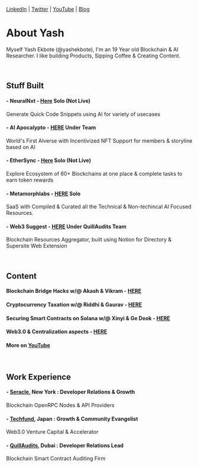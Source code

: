 [LinkedIn](https://www.linkedin.com/in/yashekbote/) | [Twitter](https://twitter.com/yashekbote) | [YouTube](https://www.youtube.com/@yashekbote) | [Blog](https://mirror.xyz/0x186bad361FA4094121AA709A52842596632d2a65)

# About Yash

Myself Yash Ekbote (@yashekbote), I'm an 19 Year old Blockchain & AI Researcher. I like building Products, Sipping Coffee & Creating Content.

<br/>

## Stuff Built 

#### - NeuralNxt - [Here](https://neuralnxt.xyz/) Solo (Not Live)
Generate Quick Code Snippets using AI for variety of usecases

#### - AI Apocalypto - [HERE](https://aiapocalypto.com/) Under Team
World's First AIverse with Incentivized NFT Support for members & storyline based on AI

#### - EtherSync - [Here](https://ethersync.xyz/) Solo (Not Live)
Explore Ecosystem of 60+ Blockchains at one place & complete tasks to earn token rewards

#### - Metamorphlabs - [HERE](https://metamorphlabs.xyz/) Solo
SaaS with Compiled & Curated all the Technical & Non-techincal AI Focused Resources.

#### - Web3 Suggest - [HERE](https://web3suggest.xyz/) Under QuillAudits Team
Blockchain Resources Aggregator, built using Notion for Directory & Supersite Web Extension

<br/>

## Content 

#### Blockchain Bridge Hacks w/@ Akash & Vikram - [HERE](https://www.youtube.com/live/hn007CXhSKU?feature=shared)

#### Cryptocurrency Taxation w/@ Riddhi & Gaurav - [HERE](https://www.youtube.com/live/nVd1RFN62_w?feature=shared)

#### Securing Smart Contracts on Solana w/@ Xinyi & Ge Deok - [HERE](https://www.youtube.com/live/EAI7PXtCdeI?feature=shared)

#### Web3.0 & Centralization aspects - [HERE](https://youtu.be/ZshnVUA7_Dg?feature=shared)

#### More on [YouTube](https://www.youtube.com/@ekboteyash)

<br/>

## Work Experience

#### - [**Seracle**](https://www.seracle.com), New York : Developer Relations & Growth

Blockchain OpenRPC Nodes & API Providers

#### - [**Techfund**](https://techfund.jp), Japan : Growth & Community Evangelist 

Web3.0 Venture Capital & Accelerator 

#### - [**QuillAudits**](https://audits.quillhash.com/smart-contract-audit), Dubai : Developer Relations Lead

Blockchain Smart Contract Auditing Firm
